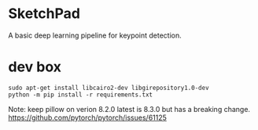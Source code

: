 # SketchPad
A basic deep learning pipeline for keypoint detection.

# dev box
```
sudo apt-get install libcairo2-dev libgirepository1.0-dev
python -m pip install -r requirements.txt
```

Note: keep pillow on verion 8.2.0 latest is 8.3.0 but has a breaking change.
https://github.com/pytorch/pytorch/issues/61125